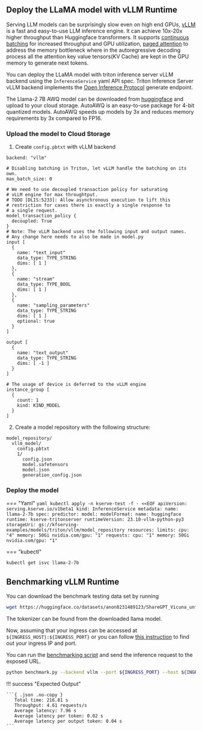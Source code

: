 ## Deploy the LLaMA model with vLLM Runtime
Serving LLM models can be surprisingly slow even on high end GPUs, [vLLM](https://github.com/vllm-project/vllm) is a fast and easy-to-use LLM inference engine. It can achieve 10x-20x higher throughput than Huggingface transformers.
It supports [continuous batching](https://www.anyscale.com/blog/continuous-batching-llm-inference) for increased throughput and GPU utilization,
[paged attention](https://vllm.ai) to address the memory bottleneck where in the autoregressive decoding process all the attention key value tensors(KV Cache) are kept in the GPU memory to generate next tokens.

You can deploy the LLaMA model with triton inference server vLLM backend using the `InferenceService` yaml API spec. 
Triton Inference Server vLLM backend implements the [Open Inference Protocol](https://github.com/kserve/open-inference-protocol) generate endpoint.

The Llama-2 7B AWQ model can be downloaded from [huggingface](https://huggingface.co/TheBloke/Llama-2-7B-AWQ/tree/main) and upload to your cloud storage.
AutoAWQ is an easy-to-use package for 4-bit quantized models. AutoAWQ speeds up models by 3x and reduces memory requirements by 3x compared to FP16.

### Upload the model to Cloud Storage
1. Create `config.pbtxt` with vLLM backend
```
backend: "vllm"

# Disabling batching in Triton, let vLLM handle the batching on its own.
max_batch_size: 0

# We need to use decoupled transaction policy for saturating
# vLLM engine for max throughtput.
# TODO [DLIS:5233]: Allow asynchronous execution to lift this
# restriction for cases there is exactly a single response to
# a single request.
model_transaction_policy {
  decoupled: True
}
# Note: The vLLM backend uses the following input and output names.
# Any change here needs to also be made in model.py
input [
  {
    name: "text_input"
    data_type: TYPE_STRING
    dims: [ 1 ]
  },
  {
    name: "stream"
    data_type: TYPE_BOOL
    dims: [ 1 ]
  },
  {
    name: "sampling_parameters"
    data_type: TYPE_STRING
    dims: [ 1 ]
    optional: true
  }
]

output [
  {
    name: "text_output"
    data_type: TYPE_STRING
    dims: [ -1 ]
  }
]

# The usage of device is deferred to the vLLM engine
instance_group [
  {
    count: 1
    kind: KIND_MODEL
  }
]
```

2. Create a model repository with the following structure:

```
model_repository/
  vllm_model/
    config.pbtxt
    1/
      config.json
      model.safetensors
      model.json
      generation_config.json
```



### Deploy the model
=== "Yaml"
    ```yaml
    kubectl apply -n kserve-test -f - <<EOF
    apiVersion: serving.kserve.io/v1beta1
    kind: InferenceService
    metadata:
      name: llama-2-7b
    spec:
      predictor:
        model:
          modelFormat:
            name: huggingface
          runtime: kserve-tritonserver
          runtimeVersion: 23.10-vllm-python-py3
          storageUri: gs://kfserving-examples/models/triton/vllm/model_repository
          resources:
            limits:
              cpu: "4"
              memory: 50Gi
              nvidia.com/gpu: "1"
            requests:
              cpu: "1"
              memory: 50Gi
              nvidia.com/gpu: "1"
    ```

=== "kubectl"
```bash
kubectl get isvc llama-2-7b

```

## Benchmarking vLLM Runtime

You can download the benchmark testing data set by running
```bash
wget https://huggingface.co/datasets/anon8231489123/ShareGPT_Vicuna_unfiltered/resolve/main/ShareGPT_V3_unfiltered_cleaned_split.json
```

The tokenizer can be found from the downloaded llama model.

Now, assuming that your ingress can be accessed at
`${INGRESS_HOST}:${INGRESS_PORT}` or you can follow [this instruction](../../../../get_started/first_isvc.md#4-determine-the-ingress-ip-and-ports)
to find out your ingress IP and port.

You can run the [benchmarking script](./benchmark.py) and send the inference request to the exposed URL.

```bash
python benchmark.py --backend vllm --port ${INGRESS_PORT} --host ${INGRESS_HOST} --dataset ./ShareGPT_V3_unfiltered_cleaned_split.json --tokenizer ./tokenizer --request-rate 5
```

!!! success "Expected Output"

    ```{ .json .no-copy }
       Total time: 216.81 s
       Throughput: 4.61 requests/s
       Average latency: 7.96 s
       Average latency per token: 0.02 s
       Average latency per output token: 0.04 s
    ```
